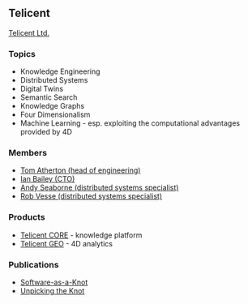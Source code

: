 ## Telicent

[Telicent Ltd.](https://telicent.io/)

### Topics
- Knowledge Engineering
- Distributed Systems
- Digital Twins
- Semantic Search
- Knowledge Graphs
- Four Dimensionalism
- Machine Learning - esp. exploiting the computational advantages provided by 4D

### Members
- [Tom Atherton (head of engineering)](https://www.linkedin.com/in/thomas-atherton-a6002830/)
- [Ian Bailey (CTO)](https://www.linkedin.com/in/ianbailey/)
- [Andy Seaborne (distributed systems specialist)](https://www.linkedin.com/in/andyseaborne/)
- [Rob Vesse (distributed systems specialist)](https://www.linkedin.com/in/robvesse/)

### Products
- [Telicent CORE](https://telicent.io) - knowledge platform
- [Telicent GEO](https://telicent.io/geo) - 4D analytics

### Publications
- [Software-as-a-Knot](https://medium.com/@ian_bailey_blog/software-as-a-knot-f95668456037)
- [Unpicking the Knot](https://medium.com/p/badca5acf66d)
